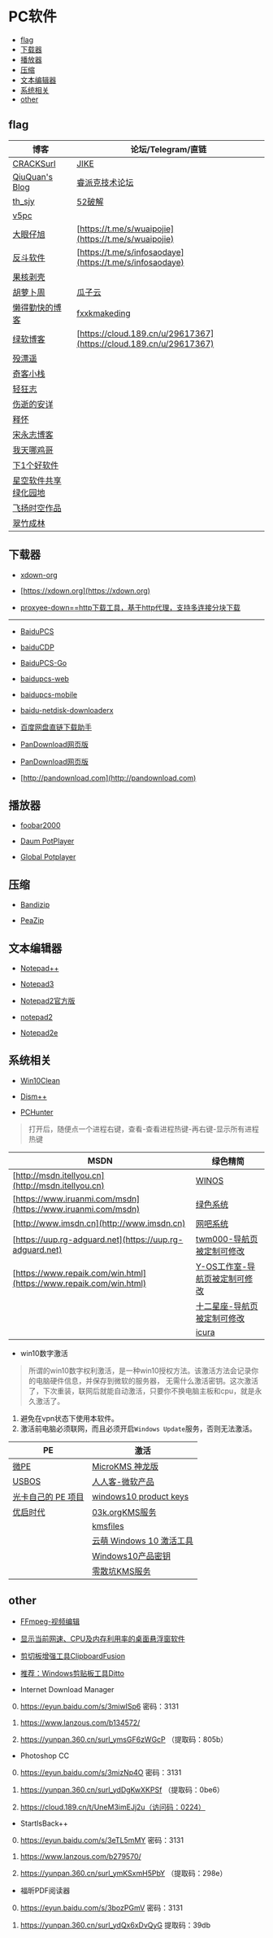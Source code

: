 # PC软件


* [flag](#flag)
* [下载器](#下载器)
* [播放器](#播放器)
* [压缩](#压缩)
* [文本编辑器](#文本编辑器)
* [系统相关](#系统相关)
* [other](#other)





## flag

| 博客                                                                 	| 论坛/Telegram/直链                                                 	|
|----------------------------------------------------------------------	|--------------------------------------------------------------------	|
| [CRACKSurl](http://cracksurl.com/)                                   	| [JIKE](https://jike.info/)                                         	|
| [QiuQuan's Blog](http://www.qiuquan.cc/)                             	| [睿派克技术论坛](https://www.repaik.com/)                          	|
| [th_sjy](http://www.th-sjy.com/)                                     	| [52破解](https://www.52pojie.cn/)                                  	|
| [v5pc](http://www.v5pc.com/category/syrj)                            	|                                                                    	|
| [大眼仔旭](http://www.dayanzai.me/)                                  	| [https://t.me/s/wuaipojie](https://t.me/s/wuaipojie)               	|
| [反斗软件](http://www.apprcn.com/)                                   	| [https://t.me/s/infosaodaye](https://t.me/s/infosaodaye)           	|
| [果核剥壳](http://www.ghboke.com/)                                   	|                                                                    	|
| [胡萝卜周](http://www.carrotchou.blog/)                              	| [瓜子云](https://yun.naodai.org/Software/)                         	|
| [懒得勤快的博客](https://masuit.com/misc/5)                          	| [fxxkmakeding](https://www.fxxkmakeding.xyz/)                      	|
| [绿软博客](http://liujin-greensoft.lofter.com/)                      	| [https://cloud.189.cn/u/29617367](https://cloud.189.cn/u/29617367) 	|
| [殁漂遥](https://www.mpyit.com/)                                     	|                                                                    	|
| [奇客小栈](http://www.geekotg.com/)                                  	|                                                                    	|
| [轻狂志](http://www.flighty.cn/)                                     	|                                                                    	|
| [伤逝的安详](https://www.ssdax.com/)                                 	|                                                                    	|
| [释怀](https://shiove.com/c/9tk)                                     	|                                                                    	|
| [宋永志博客](http://www.songyongzhi.com/SystemTool)                  	|                                                                    	|
| [我天哪鸡哥](https://www.wotianna.com/)                              	|                                                                    	|
| [下1个好软件](http://www.xia1ge.com)                                 	|                                                                    	|
| [星空软件共享绿化园地](http://www.xingkbjm.com/)                     	|                                                                    	|
| [飞扬时空作品](http://blog.sina.com.cn/s/blog_89a729a40102wjwp.html) 	|                                                                    	|
| [翠竹成林](http://msbuild.cn/category/software)                      	|                                                                    	|


## 下载器

* [xdown-org](https://github.com/xdown-org)

* [https://xdown.org](https://xdown.org)

* [proxyee-down==http下载工具，基于http代理，支持多连接分块下载](https://github.com/monkeyWie/proxyee-down)

---

* [BaiduPCS](https://github.com/search?o=desc&p=1&q=BaiduPCS&s=updated&type=Repositories)

* [baiduCDP](https://github.com/cool2528/baiduCDP)

* [BaiduPCS-Go](https://github.com/iikira/BaiduPCS-Go)

* [baidupcs-web](https://github.com/liuzhuoling2011/baidupcs-web)

* [baidupcs-mobile](https://github.com/loliconer/baidupcs-mobile)

* [baidu-netdisk-downloaderx](https://github.com/b3log/baidu-netdisk-downloaderx)


* [百度网盘直链下载助手](https://www.baiduyun.wiki)

* [PanDownload网页版](https://www.baiduwp.com)
* [PanDownload网页版](https://baiduwangpan.com)

* [http://pandownload.com](http://pandownload.com)


## 播放器

* [foobar2000](http://blog.sina.com.cn/go2spa)

* [Daum PotPlayer](http://daumpotplayer.com/download/)

* [Global Potplayer](http://potplayer.daum.net/?lang=zh_CN)



## 压缩

* [Bandizip](https://www.bandisoft.com/bandizip/)

* [PeaZip](https://www.peazip.org/)



## 文本编辑器

* [Notepad++](https://notepad-plus-plus.org/)

* [Notepad3](https://github.com/rizonesoft/Notepad3)

* [Notepad2官方版](http://www.flos-freeware.ch/notepad2.html)

* [notepad2](https://github.com/zufuliu/notepad2)

* [Notepad2e](https://github.com/ProgerXP/Notepad2e)


## 系统相关

* [Win10Clean](https://github.com/ElPumpo/Win10Clean)

* [Dism++](https://www.chuyu.me/zh-Hans/index.html)

* [PCHunter](http://www.xuetr.com)

> 打开后，随便点一个进程右键，查看-查看进程热键-再右键-显示所有进程热键


| MSDN                                                               	| 绿色精简                                              	|
|--------------------------------------------------------------------	|-------------------------------------------------------	|
| [http://msdn.itellyou.cn](http://msdn.itellyou.cn)                 	| [WINOS ](https://www.winos.me/)                       	|
| [https://www.iruanmi.com/msdn](https://www.iruanmi.com/msdn)       	| [绿色系统](http://lvsexitong.com/)                    	|
| [http://www.imsdn.cn](http://www.imsdn.cn)                         	| [网吧系统](http://down.lansedongli.com/)              	|
| [https://uup.rg-adguard.net](https://uup.rg-adguard.net)           	| [twm000-导航页被定制可修改](http://twm000.top/)       	|
| [https://www.repaik.com/win.html](https://www.repaik.com/win.html) 	| [Y-OS工作室-导航页被定制可修改](http://y-os.net/)     	|
|                                                                    	| [十二星座-导航页被定制可修改](http://www.12xzzx.com/) 	|
|                                                                    	| [icura](http://icura.cn/)                             	|


- win10数字激活

> 所谓的win10数字权利激活，是一种win10授权方法。该激活方法会记录你的电脑硬件信息，并保存到微软的服务器，
> 无需什么激活密钥。这次激活了，下次重装，联网后就能自动激活，只要你不换电脑主板和cpu，就是永久激活了。

1. 避免在vpn状态下使用本软件。
2. 激活前电脑必须联网，而且必须开启`Windows Update`服务，否则无法激活。

| PE                                                                               	| 激活                                                                       	|
|----------------------------------------------------------------------------------	|----------------------------------------------------------------------------	|
| [微PE](http://www.wepe.com.cn/)                                                  	| [MicroKMS 神龙版](http://www.yishimei.cn/network/319.html)                 	|
| [USBOS](http://bbs.wuyou.net/forum.php?mod=viewthread&tid=349965&extra=page%3D1) 	| [人人客-微软产品](https://rrkee.com/microsoft/)                            	|
| [光卡自己的 PE 项目](https://hikaricalyx.com/)                                   	| [windows10 product keys](https://www.windows10productkeys.info/#method1)   	|
| [优启时代](http://www.uqi.me/catalog.asp?cate=1)                                 	| [03k.orgKMS服务](https://03k.org/kms.html)                                 	|
|                                                                                  	| [kmsfiles](https://www.solidfiles.com/folder/bd7165a0d4/)                  	|
|                                                                                  	| [云萌 Windows 10 激活工具](https://tgsan.github.io/CMWTAT_Digital_Edition) 	|
|                                                                                  	| [Windows10产品密钥](https://www.windows10productkeys.info/#method1)        	|
|                                                                                  	| [零散坑KMS服务](https://03k.org/kms.html)                                  	|



## other

* [FFmpeg-视频编辑](https://github.com/FFmpeg/FFmpeg)

* [显示当前网速、CPU及内存利用率的桌面悬浮窗软件](https://github.com/zhongyang219/TrafficMonitor)

* [剪切板增强工具ClipboardFusion](https://www.clipboardfusion.com/Download/)

* [推荐：Windows剪贴板工具Ditto](https://ditto-cp.sourceforge.io/)


- Internet Download Manager

0. https://eyun.baidu.com/s/3miwISp6 密码：3131

1. https://www.lanzous.com/b134572/

2. https://yunpan.360.cn/surl_ymsGF6zWGcP （提取码：805b）

- Photoshop CC

0. https://eyun.baidu.com/s/3mizNp4O 密码：3131

1. https://yunpan.360.cn/surl_ydDgKwXKPSf （提取码：0be6）

2. https://cloud.189.cn/t/UneM3imEJj2u（访问码：0224）

- StartIsBack++

0. https://eyun.baidu.com/s/3eTL5mMY 密码：3131

1. https://www.lanzous.com/b279570/

2. https://yunpan.360.cn/surl_ymKSxmH5PbY （提取码：298e）


- 福昕PDF阅读器

0. https://eyun.baidu.com/s/3bozPGmV 密码：3131

1. https://yunpan.360.cn/surl_ydQx6xDvQyG 提取码：39db